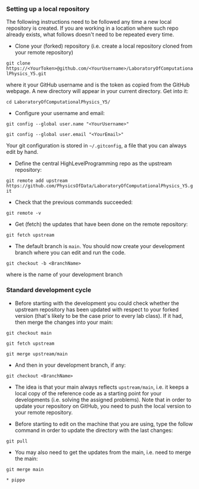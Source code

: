 ### Setting up a local repository

The following instructions need to be followed any time a new local repository is created. If you are working in a location where such repo already exists, what follows doesn't need to be repeated every time.

   * Clone your (forked) repository (i.e. create a local repository cloned from your remote repository)

   `git clone https://<YourToken>@github.com/<YourUsername>/LaboratoryOfComputationalPhysics_Y5.git`

   where <YourUsername> it your GitHub username and <YourToken> is the token as copied from the GitHub webpage. A new directory will appear in your current directory. Get into it:

   `cd LaboratoryOfComputationalPhysics_Y5/`

   * Configure your username and email:

   `git config --global user.name "<YourUsername>"`

   `git config --global user.email "<YourEmail>"`

   Your git configuration is stored in `~/.gitconfig`, a file that you can always edit by hand.

   * Define the central HighLevelProgramming repo as the upstream repository:

   `git remote add upstream https://github.com/PhysicsOfData/LaboratoryOfComputationalPhysics_Y5.git`

   * Check that the previous commands succeeded:

   `git remote -v`

   * Get (fetch) the updates that have been done on the remote repository:

   `git fetch upstream`

  * The default branch is `main`. You should now create your development branch where you can edit and run the code. 
    
   `git checkout -b <BranchName>`
   
  where <BranchName> is the name of your development branch
    
### Standard development cycle

   * Before starting with the development you could check whether the upstream repository has been updated with respect to your forked version (that's likely to be the case prior to every lab class). If it had, then merge the changes into your main:

   `git checkout main`
   
   `git fetch upstream`

   `git merge upstream/main`
   
   * And then in your development branch, if any:
   
   `git checkout <BranchName>`


   * The idea is that your main always reflects `upstream/main`, i.e. it keeps a local copy of the reference code as a starting point for your developments (i.e. solving the assigned problems). Note that in order to update your repository on GitHub, you need to push the local version to your remote repository.

   * Before starting to edit on the machine that you are using, type the follow command in order to update the directory with the last changes:
  
   `git pull`
   
   * You may also need to get the updates from the main, i.e. need to merge the main:

   `git merge main`


	* pippo

